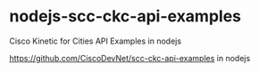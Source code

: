 # nodejs-scc-ckc-api-examples
Cisco Kinetic for Cities API Examples in nodejs

https://github.com/CiscoDevNet/scc-ckc-api-examples in nodejs
